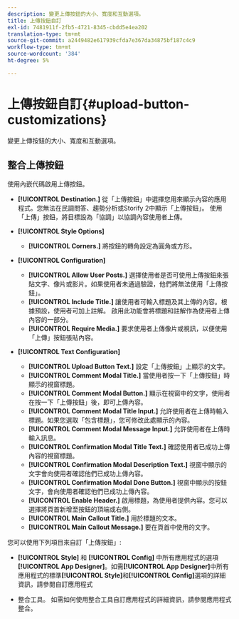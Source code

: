 ```yaml
---
description: 變更上傳按鈕的大小、寬度和互動選項。
title: 上傳按鈕自訂
exl-id: 7481911f-2fb5-4721-8345-cbdd5e4ea202
translation-type: tm+mt
source-git-commit: a2449482e617939cfda7e367da34875bf187c4c9
workflow-type: tm+mt
source-wordcount: '384'
ht-degree: 5%

---
```


# 上傳按鈕自訂{#upload-button-customizations}

變更上傳按鈕的大小、寬度和互動選項。

## 整合上傳按鈕

使用內嵌代碼啟用上傳按鈕。

* **[!UICONTROL Destination.]** 從「上傳按鈕」中選擇您用來顯示內容的應用程式。您無法在民調問答、趨勢分析或Storify 2中顯示「上傳按鈕」。 使用「上傳」按鈕，將目標設為「協調」以協調內容使用者上傳。
* **[!UICONTROL Style Options]**

   * **[!UICONTROL Corners.]** 將按鈕的轉角設定為圓角或方形。

* **[!UICONTROL Configuration]**

   * **[!UICONTROL Allow User Posts.]** 選擇使用者是否可使用上傳按鈕來張貼文字、像片或影片。如果使用者未通過驗證，他們將無法使用「上傳按鈕」。
   * **[!UICONTROL Include Title.]** 讓使用者可輸入標題及其上傳的內容。根據預設，使用者可加上註解。 啟用此功能會將標題和註解作為使用者上傳內容的一部分。
   * **[!UICONTROL Require Media.]** 要求使用者上傳像片或視訊，以便使用「上傳」按鈕張貼內容。

* **[!UICONTROL Text Configuration]**

   * **[!UICONTROL Upload Button Text.]** 設定「上傳按鈕」上顯示的文字。
   * **[!UICONTROL Comment Modal Title.]** 當使用者按一下「上傳按鈕」時顯示的視窗標題。
   * **[!UICONTROL Comment Modal Button.]** 顯示在視窗中的文字，使用者在按一下「上傳按鈕」後，即可上傳內容。
   * **[!UICONTROL Comment Modal Title Input.]** 允許使用者在上傳時輸入標題。如果您選取「包含標題」，您可修改此處顯示的內容。
   * **[!UICONTROL Comment Modal Message Input.]** 允許使用者在上傳時輸入訊息。
   * **[!UICONTROL Confirmation Modal Title Text.]** 確認使用者已成功上傳內容的視窗標題。
   * **[!UICONTROL Confirmation Modal Description Text.]** 視窗中顯示的文字會向使用者確認他們已成功上傳內容。
   * **[!UICONTROL Confirmation Modal Done Button.]** 視窗中顯示的按鈕文字，會向使用者確認他們已成功上傳內容。
   * **[!UICONTROL Enable Header.]** 啟用標題，為使用者提供內容。您可以選擇將頁首新增至按鈕的頂端或右側。
   * **[!UICONTROL Main Callout Title.]** 用於標題的文本。
   * **[!UICONTROL Main Callout Message.]** 要在頁首中使用的文字。

您可以使用下列項目來自訂「上傳按鈕」:

* **[!UICONTROL Style]** 和 **[!UICONTROL Config]** 中所有應用程式的選項 **[!UICONTROL App Designer]**。如需&#x200B;**[!UICONTROL App Designer]**&#x200B;中所有應用程式的標準&#x200B;**[!UICONTROL Style]**&#x200B;和&#x200B;**[!UICONTROL Config]**&#x200B;選項的詳細資訊，請參閱自訂應用程式

* 整合工具。 如需如何使用整合工具自訂應用程式的詳細資訊，請參閱應用程式整合。
